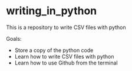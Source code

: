 # writing_in_python

This is a repository to write CSV files with python

Goals:
- Store a copy of the python code
- Learn how to write CSV files with python
- Learn how to use Github from the terminal 